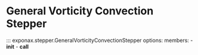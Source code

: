 # General Vorticity Convection Stepper

::: exponax.stepper.GeneralVorticityConvectionStepper
    options:
        members:
            - __init__
            - __call__